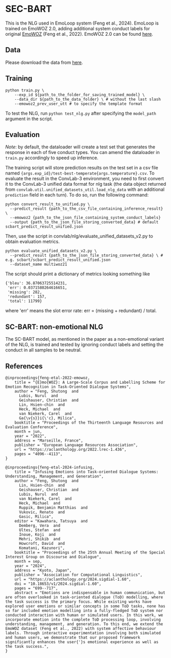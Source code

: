 # SEC-BART

This is the NLG used in EmoLoop system (Feng et al., 2024). EmoLoop is trained on EmoWOZ 2.0, adding additional system conduct labels for original [EmoWOZ](https://zenodo.org/records/6506504) (Feng et al., 2022). EmoWOZ 2.0 can be found [here]().

## Data

Please download the data from [here]().

## Training

```
python train.py \
    --exp_id ${path_to_the_folder_for_saving_trained_model} \
    --data_dir ${path_to_the_data_folder} \ # without the last slash
    --emowoz2_prev_user_utt # to specify the template format

```

To test the NLG, run `python test_nlg.py` after specifying the `model_path` argument in the script.

## Evaluation
*Note*: by default, the dataloader will create a test set that generates the response in each of five conduct types. You can amend the dataloader in `train.py` accordingly to speed up inference.

The training script will store prediction results on the test set in a csv file named `{args.exp_id}/test-best-temperate{args.temperature}.csv`. To evaluate the result in the ConvLab-3 environment, you need to first convert it to the ConvLab-3 unified data format for nlg task (the data object returned from `convlab.util.unified_datasets_util.load_nlg_data` with an additional `prediction` field in each turn). To do so, run the following command:

```
python convert_result_to_unified.py \
  --predict_result {path_to_the_csv_file_containing_inference_result} \
  --emowoz2 {path_to_the_json_file_containing_system_conduct_labels}
  --output {path_to_the_json_file_storing_converted_data} # default scbart_predict_result_unified.json
```

Then, use the script in convlab/nlg/evaluate_unified_datasets_v2.py to obtain evaluation metrics.

```
python evaluate_unified_datasets_v2.py \
  --predict_result {path_to_the_json_file_storing_converted_data} \ # e.g. scbart/scbart_predict_result_unified.json
  --dataset_name multiwoz21
```

The script should print a dictionary of metrics looking something like
```
{'bleu': 36.87063725514231,
 'err': 0.0371580264616651,
 'missing': 282,
 'redundant': 157,
 'total': 11799}
```
where 'err' means the slot error rate: err = (missing + redundant) / total. 

## SC-BART: non-emotional NLG
The SC-BART model, as mentioned in the paper as a non-emotional variant of the NLG, is trained and tested by ignoring conduct labels and setting the conduct in all samples to be neutral.

## References
```
@inproceedings{feng-etal-2022-emowoz,
    title = "{E}mo{WOZ}: A Large-Scale Corpus and Labelling Scheme for Emotion Recognition in Task-Oriented Dialogue Systems",
    author = "Feng, Shutong  and
      Lubis, Nurul  and
      Geishauser, Christian  and
      Lin, Hsien-chin  and
      Heck, Michael  and
      van Niekerk, Carel  and
      Ga{\v{s}}i{\'c}, Milica",
    booktitle = "Proceedings of the Thirteenth Language Resources and Evaluation Conference",
    month = jun,
    year = "2022",
    address = "Marseille, France",
    publisher = "European Language Resources Association",
    url = "https://aclanthology.org/2022.lrec-1.436",
    pages = "4096--4113",
}

@inproceedings{feng-etal-2024-infusing,
    title = "Infusing Emotions into Task-oriented Dialogue Systems: Understanding, Management, and Generation",
    author = "Feng, Shutong  and
      Lin, Hsien-chin  and
      Geishauser, Christian  and
      Lubis, Nurul  and
      van Niekerk, Carel  and
      Heck, Michael  and
      Ruppik, Benjamin Matthias  and
      Vukovic, Renato  and
      Gasic, Milica",
    editor = "Kawahara, Tatsuya  and
      Demberg, Vera  and
      Ultes, Stefan  and
      Inoue, Koji  and
      Mehri, Shikib  and
      Howcroft, David  and
      Komatani, Kazunori",
    booktitle = "Proceedings of the 25th Annual Meeting of the Special Interest Group on Discourse and Dialogue",
    month = sep,
    year = "2024",
    address = "Kyoto, Japan",
    publisher = "Association for Computational Linguistics",
    url = "https://aclanthology.org/2024.sigdial-1.60",
    doi = "10.18653/v1/2024.sigdial-1.60",
    pages = "699--717",
    abstract = "Emotions are indispensable in human communication, but are often overlooked in task-oriented dialogue (ToD) modelling, where the task success is the primary focus. While existing works have explored user emotions or similar concepts in some ToD tasks, none has so far included emotion modelling into a fully-fledged ToD system nor conducted interaction with human or simulated users. In this work, we incorporate emotion into the complete ToD processing loop, involving understanding, management, and generation. To this end, we extend the EmoWOZ dataset (Feng et al., 2022) with system affective behaviour labels. Through interactive experimentation involving both simulated and human users, we demonstrate that our proposed framework significantly enhances the user{'}s emotional experience as well as the task success.",
}
```